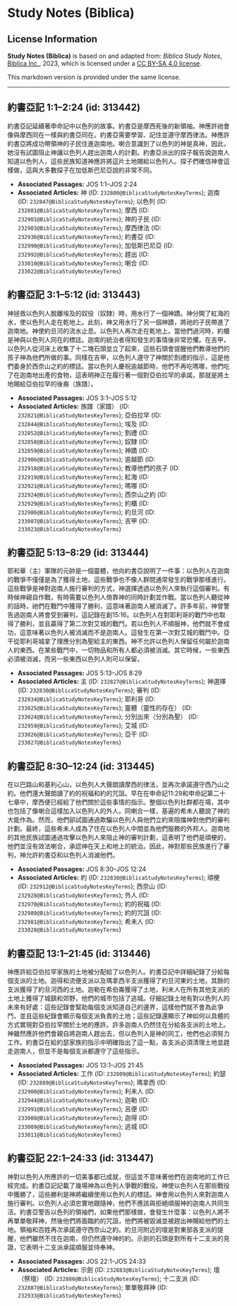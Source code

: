 # Study Notes (Biblica)

## License Information

**Study Notes (Biblica)** is based on and adapted from: _Biblica Study Notes_, [Biblica Inc.](https://www.biblica.com/), 2023, which is licensed under a [CC BY-SA 4.0 license](https://creativecommons.org/licenses/by-sa/4.0/legalcode.en).

This markdown version is provided under the same license.



--------------------------------

## 約書亞記 1:1–2:24 (id: 313442)

約書亞記延續著申命記中以色列的故事。約書亞是摩西死後的新領袖。神應許祂會像與摩西同在一樣與約書亞同在。約書亞需要學習、記住並遵守摩西律法。神應許約書亞將成功帶領神的子民住進迦南地。喇合意識到了以色列的神是真神，因此，她沒有試圖阻止神讓以色列人趕出迦南人的計劃。約書亞派出的探子報告說迦南人知道以色列人，這些民族知道神應許將這片土地賜給以色列人。探子們確信神會這樣做，這與大多數探子在加低斯巴尼亞說的非常不同。

* **Associated Passages:** JOS 1:1–JOS 2:24
* **Associated Articles:** 神 (ID: `232800@BiblicaStudyNotesKeyTerms`); 迦南 (ID: `232847@BiblicaStudyNotesKeyTerms`); 以色列 (ID: `232881@BiblicaStudyNotesKeyTerms`); 摩西 (ID: `232901@BiblicaStudyNotesKeyTerms`); 神的子民 (ID: `232903@BiblicaStudyNotesKeyTerms`); 摩西律法 (ID: `232936@BiblicaStudyNotesKeyTerms`); 約書亞 (ID: `232990@BiblicaStudyNotesKeyTerms`); 加低斯巴尼亞 (ID: `232992@BiblicaStudyNotesKeyTerms`); 趕出 (ID: `233010@BiblicaStudyNotesKeyTerms`); 喇合 (ID: `233022@BiblicaStudyNotesKeyTerms`)

## 約書亞記 3:1–5:12 (id: 313443)

神拯救以色列人脫離埃及的奴役（奴隸）時，用水行了一個神蹟。神分開了紅海的水，使以色列人走在乾地上。此刻，神又用水行了另一個神蹟，將祂的子民帶進了迦南地。神使約旦河的流水止息。以色列人再次走在乾地上。當他們過河時，約櫃是神與以色列人同在的標誌。迦南的統治者得知發生的事情後非常恐懼。在吉甲，以色列人從河床上收集了十二塊石頭並立了起來，這些石頭會提醒他們教導他們的孩子神為他們所做的事。同樣在吉甲，以色列人遵守了神關於割禮的指示，這是他們委身於西奈山之約的標誌。當以色列人慶祝逾越節時，他們不再吃嗎哪，他們吃了在迦南地出產的食物，這表明神正在履行著一個對亞伯拉罕的承諾，那就是將土地賜給亞伯拉罕的後裔（族譜）。

* **Associated Passages:** JOS 3:1–JOS 5:12
* **Associated Articles:** 族譜（家譜） (ID: `232821@BiblicaStudyNotesKeyTerms`); 亞伯拉罕 (ID: `232844@BiblicaStudyNotesKeyTerms`); 埃及 (ID: `232852@BiblicaStudyNotesKeyTerms`); 割禮 (ID: `232858@BiblicaStudyNotesKeyTerms`); 奴隸 (ID: `232859@BiblicaStudyNotesKeyTerms`); 神蹟 (ID: `232906@BiblicaStudyNotesKeyTerms`); 逾越節 (ID: `232918@BiblicaStudyNotesKeyTerms`); 教導他們的孩子 (ID: `232919@BiblicaStudyNotesKeyTerms`); 紅海 (ID: `232921@BiblicaStudyNotesKeyTerms`); 嗎哪 (ID: `232924@BiblicaStudyNotesKeyTerms`); 西奈山之約 (ID: `232929@BiblicaStudyNotesKeyTerms`); 約櫃 (ID: `232986@BiblicaStudyNotesKeyTerms`); 約旦河 (ID: `233007@BiblicaStudyNotesKeyTerms`); 吉甲 (ID: `233023@BiblicaStudyNotesKeyTerms`)

## 約書亞記 5:13–8:29 (id: 313444)

耶和華（主）軍隊的元帥是一個靈體，他向約書亞說明了一件事：以色列人在迦南的戰爭不僅僅是為了獲得土地，這些戰爭也不像人群間通常發生的戰爭那樣進行。這些戰爭是神對迦南人施行審判的方式，神選擇透過以色列人來執行這個審判。有時候神親自作戰，有時需要以色列人倚靠神的同時計劃並作戰。當以色列人聽從神的話時，祂們在戰鬥中獲得了勝利，這意味著迦南人被消滅了。許多年前，神曾警告過迦南人將會受到審判，這記錄在創15:16。以色列人在對耶利哥的戰鬥中也取得了勝利，並且贏得了第二次對艾城的戰鬥。若以色列人不順服神，他們就不會成功，這意味著以色列人被消滅而不是迦南人。這發生在第一次對艾城的戰鬥中。亞干從耶利哥城拿了理應分別為聖給主的東西。神不允許以色列人保留任何屬於迦南人的東西。在某些戰鬥中，一切物品和所有人都必須被消滅。其它時候，一些東西必須被消滅，而另一些東西以色列人則可以保留。

* **Associated Passages:** JOS 5:13–JOS 8:29
* **Associated Articles:** 主 (ID: `232827@BiblicaStudyNotesKeyTerms`); 神選擇 (ID: `232830@BiblicaStudyNotesKeyTerms`); 審判 (ID: `232834@BiblicaStudyNotesKeyTerms`); 耶利哥 (ID: `233025@BiblicaStudyNotesKeyTerms`); 靈體（靈性的存在） (ID: `233024@BiblicaStudyNotesKeyTerms`); 分別出來（分別為聖） (ID: `232959@BiblicaStudyNotesKeyTerms`); 艾城 (ID: `233026@BiblicaStudyNotesKeyTerms`); 亞干 (ID: `233027@BiblicaStudyNotesKeyTerms`)

## 約書亞記 8:30–12:24 (id: 313445)

在以巴路山和基利心山，以色列人大聲朗讀摩西的律法，並再次承諾遵守西乃山之約。他們還大聲朗讀了約的祝福和約的咒詛。早在在申命記11:29和申命記第二十七章中，摩西便已經給了他們關於這些事情的指示。整個以色列社群都在場，其中也包括了像喇合這樣加入以色列人的外人。同喇合一樣，基遍的希未人聽說了神的大能作為。然而，他們卻試圖通過欺騙以色列人與他們立約來阻擋神對他們的審判計劃。最終，這些希未人成為了住在以色列人中間並為他們服務的外邦人。迦南地的其他民族試圖通過攻擊以色列人來阻止神的審判計劃，這表明了他們是頑梗的，他們並沒有效法喇合，承認神在天上和地上的統治。因此，神對那些民族進行了審判，神允許約書亞和以色列人消滅他們。

* **Associated Passages:** JOS 8:30–JOS 12:24
* **Associated Articles:** 約 (ID: `232838@BiblicaStudyNotesKeyTerms`); 頑梗 (ID: `232912@BiblicaStudyNotesKeyTerms`); 西奈山 (ID: `232928@BiblicaStudyNotesKeyTerms`); 外人 (ID: `232970@BiblicaStudyNotesKeyTerms`); 約的祝福 (ID: `232980@BiblicaStudyNotesKeyTerms`); 約的咒詛 (ID: `232981@BiblicaStudyNotesKeyTerms`); 希未人 (ID: `233028@BiblicaStudyNotesKeyTerms`)

## 約書亞記 13:1–21:45 (id: 313446)

神應許給亞伯拉罕家族的土地被分配給了以色列人。約書亞記中詳細紀錄了分給每個支派的土地。迦得和流便支派以及瑪拿西半支派獲得了約旦河東的土地，其餘的支派獲得了約旦河西的土地。迦勒在希伯崙獲得了土地，利未人在所有其他支派的土地上獲得了城鎮和郊野，他們的城市包括了逃城。仔細記錄土地有對以色列人的未來有好處：這些記錄會幫助每個支派知道自己的邊界，這樣他們就不會為此爭鬥，並且這些紀錄會顯示每個支派負責的土地；這些記錄還顯示了神如何以具體的方式實現對亞伯拉罕關於土地的應許。許多迦南人仍然住在分給各支派的土地上。神雖然應許他們會親自將迦南人趕出去，但以色列人是神的同工，他們也必須努力工作。約書亞在給約瑟家族的指示中明確指出了這一點，各支派必須清理土地並趕走迦南人，但並不是每個支派都遵守了這些指示。

* **Associated Passages:** JOS 13:1–JOS 21:45
* **Associated Articles:** 工作 (ID: `232809@BiblicaStudyNotesKeyTerms`); 約瑟 (ID: `232889@BiblicaStudyNotesKeyTerms`); 瑪拿西 (ID: `232900@BiblicaStudyNotesKeyTerms`); 利未人 (ID: `232944@BiblicaStudyNotesKeyTerms`); 迦勒 (ID: `232991@BiblicaStudyNotesKeyTerms`); 呂便 (ID: `233008@BiblicaStudyNotesKeyTerms`); 迦得 (ID: `233009@BiblicaStudyNotesKeyTerms`); 逃城 (ID: `233011@BiblicaStudyNotesKeyTerms`)

## 約書亞記 22:1–24:33 (id: 313447)

神對以色列人所應許的一切美事都已成就，但這並不意味著他們在迦南地的工作已經完成。約書亞記記載了幾場神為以色列人爭戰的戰役。神使以色列人在那些戰役中獲勝了，這些勝利是神將繼續使用以色列人的標誌。神會用以色列人來對迦南人施行審判。以色列人必須忠實地跟隨神，他們不應該與拒絕順服神的迦南人共同生活。約書亞警告以色列的領袖們，如果他們那樣做，會發生什麼事：以色列人將不再單單敬拜神，然後他們將面臨約的咒詛，他們將被毀滅並被趕出神賜給他們的土地。領袖和百姓再次承諾遵守西奈山之約。約旦河附近的壇是對東部各支派的提醒，他們雖然不住在迦南，但仍然遵守神的約。示劍的石頭是對所有十二支派的見證，它表明十二支派承諾順服並侍奉神。

* **Associated Passages:** JOS 22:1–JOS 24:33
* **Associated Articles:** 示劍 (ID: `232883@BiblicaStudyNotesKeyTerms`); 壇（祭壇） (ID: `232886@BiblicaStudyNotesKeyTerms`); 十二支派 (ID: `232887@BiblicaStudyNotesKeyTerms`); 單單敬拜神 (ID: `232933@BiblicaStudyNotesKeyTerms`)

